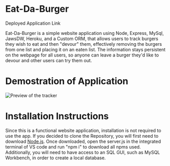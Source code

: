 # Eat-Da-Burger

Deployed Application Link

Eat-Da-Burger is a simple website application using Node, Express, MySql, JawsDW, Heroku, and a Custom ORM, that allows users to track burgers they wish to eat and then "devour" them, effectively removing the burgers from one list and placing it on an eaten list. The information stays persistent on the webpage for all users, so anyone can leave a burger they'd like to devour and other users can try them out. 

# Demostration of Application 

![Preview of the tracker](public/assets/media/preview.gif)

# Installation Instructions

Since this is a functional website application, installation is not required to use the app. If you decided to clone the Repository, you will first need to download [Node.js](https://nodejs.org/en/). Once downloaded, open the server.js in the integrated terminal of VS code and run "npm i" to download all npms used. Additionally, you will need to have access to an SQL GUI, such as MySQL Workbench, in order to create a local database. 
